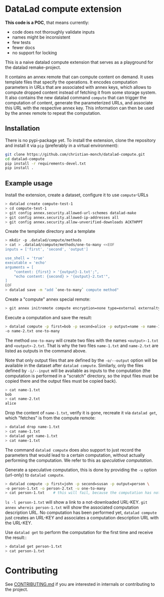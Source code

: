 # DataLad compute extension

**This code is a POC**, that means currently:
- code does not thoroughly validate inputs
- names might be inconsistent
- few tests
- fewer docs
- no support for locking

This is a naive datalad compute extension that serves as a playground for
the datalad remake-project. 

It contains an annex remote that can compute content on demand. It uses template
files that specify the operations. It encodes computation parameters in URLs
that are associated with annex keys, which allows to compute dropped content
instead of fetching it from some storage system.  It also contains the new
datalad command `compute` that
can trigger the computation of content, generate the parameterized URLs, and
associate this URL with the respective annex key. This information can then
be used by the annex remote to repeat the computation.

## Installation

There is no pypi-package yet. To install the extension, clone the repository
and install it via `pip` (preferably in a virtual environment):

```bash
git clone https://github.com/christian-monch/datalad-compute.git
cd datalad-compute
pip install -r requirements-devel.txt
pip install .
```


## Example usage

Install the extension, create a dataset, configure it to use `compute`-URLs


```bash
> datalad create compute-test-1
> cd compute-test-1
> git config annex.security.allowed-url-schemes datalad-make
> git config annex.security.allowed-ip-addresses all
> git config annex.security.allow-unverified-downloads ACKTHPPT
```

Create the template directory and a template

```bash
> mkdir -p .datalad/compute/methods
> cat > .datalad/compute/methods/one-to-many <<EOF
inputs = ['first', 'second', 'output']

use_shell = 'true'
executable = 'echo'
arguments = [
    "content: {first} > '{output}-1.txt';",
    "echo content: {second} > '{output}-2.txt'",
]
EOF
> datalad save -m "add `one-to-many` compute method"
```

Create a "compute" annex special remote:
```bash
> git annex initremote compute encryption=none type=external externaltype=compute
```

Execute a computation and save the result:
```bash
> datalad compute -p first=bob -p second=alice -p output=name -o name-1.txt \
-o name-2.txt one-to-many
```
The method `one-to-many` will create two files with the names `<output>-1.txt`
and `<output>-2.txt`. That is why the two files `name-1.txt` and `name-2.txt`
are listed as outputs in the command above.

Note that only output files that are defined by the `-o/--output` option will
be available in the dataset after `datalad compute`. Similarly, only the files
defined by `-i/--input` will be available as inputs to the computation (the
computation is performed in a "scratch" directory, so the input files must be
copied there and the output files must be copied back).

```bash
> cat name-1.txt
bob
> cat name-2.txt
alice
```

Drop the content of `name-1.txt`, verify it is gone, recreate it via
`datalad get`, which "fetches" is from the compute remote:

```bash
> datalad drop name-1.txt
> cat name-1.txt
> datalad get name-1.txt
> cat name-1.txt
``` 

The command `datalad compute` does also support to just record the parameters
that would lead to a certain computation, without actually performing the
computation. We refer to this as *speculative computation*.

Generate a speculative computation, this  is done by providing the `-u` option
(url-only) to `datalad compute`.

```bash
> datalad compute -p first=john -p second=susan -p output=person \
-o person-1.txt -o person-2.txt -u one-to-many
> cat person-1.txt    # this will fail, because the computation has not yet been performed
```

`ls -l person-1.txt` will show a link to a not-downloaded URL-KEY.
`git annex whereis person-1.txt` will show the associated computation description URL.
No computation has been performed yet, `datalad compute` just creates an URL-KEY and
associates a computation description URL with the URL-KEY.

Use `datalad get` to perform the computation for the first time and receive the result::
```bash
> datalad get person-1.txt
> cat person-1.txt
```


# Contributing

See [CONTRIBUTING.md](CONTRIBUTING.md) if you are interested in internals or
contributing to the project.
